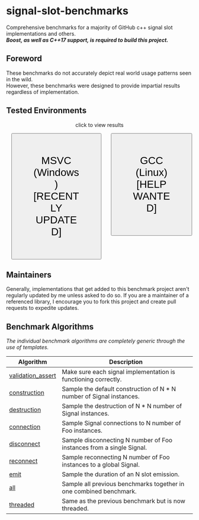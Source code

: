 
# signal-slot-benchmarks

Comprehensive benchmarks for a majority of GitHub c++ signal slot implementations and others.
<br/>
**_Boost, as well as C++17 support, is required to build this project._**

Foreword
--------

These benchmarks do not accurately depict real world usage patterns seen in the wild.
<br/>
However, these benchmarks were designed to provide impartial results regardless of implementation.
<br/>

Tested Environments
-------------------

<div style="text-align:center; margin-bottom:1em;">click to view results</div>
<div style="text-align:center; display:flex;">
	<div style="flex:1;">
    	<a href="/results/benchmarks_msvc/README.md">
        	<button type="button" style="padding:2em; cursor:pointer;  font-size:2em; width:90%;">
            	MSVC (Windows) [RECENTLY UPDATED]
            </button>
        </a>
	</div>
	<div style="flex:1;">
        <a href="/results/benchmarks_gcc/README.md">
            <button type="button" style="padding:2em; cursor:pointer; font-size:2em; width:90%;">
            	GCC (Linux) [HELP WANTED]
            </button>
        </a>
	</div>
</div>

Maintainers
-----------

Generally, implementations that get added to this benchmark project aren't regularly updated by me unless asked to do so.
If you are a maintainer of a referenced library, I encourage you to fork this project and create pull requests to expedite updates.

Benchmark Algorithms
--------------------

_The individual benchmark algorithms are completely generic through the use of templates._

| Algorithm | Description |
| --------- | ----------- |
| [validation_assert](benchmark.hpp#L19) | Make sure each signal implementation is functioning correctly. |
| [construction](benchmark.hpp#L48) | Sample the default construction of N * N number of Signal instances. |
| [destruction](benchmark.hpp#L66) | Sample the destruction of N * N number of Signal instances. |
| [connection](benchmark.hpp#L85) | Sample Signal connections to N number of Foo instances. |
| [disconnect](benchmark.hpp#L108) | Sample disconnecting N number of Foo instances from a single Signal. |
| [reconnect](benchmark.hpp#L135) | Sample reconnecting N number of Foo instances to a global Signal. |
| [emit](benchmark.hpp#L159) | Sample the duration of an N slot emission. |
| [all](benchmark.hpp#L184) | Sample all previous benchmarks together in one combined benchmark. |
| [threaded](benchmark.hpp#L208) | Same as the previous benchmark but is now threaded. |
<br/>
